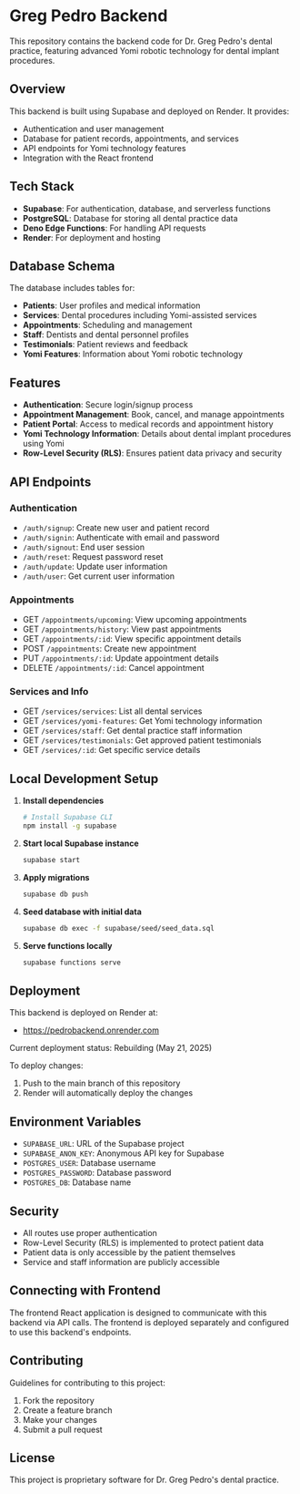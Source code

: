 # Greg Pedro Backend

This repository contains the backend code for Dr. Greg Pedro's dental practice, featuring advanced Yomi robotic technology for dental implant procedures.

## Overview

This backend is built using Supabase and deployed on Render. It provides:

- Authentication and user management
- Database for patient records, appointments, and services 
- API endpoints for Yomi technology features
- Integration with the React frontend

## Tech Stack

- **Supabase**: For authentication, database, and serverless functions
- **PostgreSQL**: Database for storing all dental practice data
- **Deno Edge Functions**: For handling API requests
- **Render**: For deployment and hosting

## Database Schema

The database includes tables for:

- **Patients**: User profiles and medical information
- **Services**: Dental procedures including Yomi-assisted services
- **Appointments**: Scheduling and management
- **Staff**: Dentists and dental personnel profiles
- **Testimonials**: Patient reviews and feedback
- **Yomi Features**: Information about Yomi robotic technology

## Features

- **Authentication**: Secure login/signup process
- **Appointment Management**: Book, cancel, and manage appointments
- **Patient Portal**: Access to medical records and appointment history
- **Yomi Technology Information**: Details about dental implant procedures using Yomi
- **Row-Level Security (RLS)**: Ensures patient data privacy and security

## API Endpoints

### Authentication
- `/auth/signup`: Create new user and patient record
- `/auth/signin`: Authenticate with email and password
- `/auth/signout`: End user session
- `/auth/reset`: Request password reset
- `/auth/update`: Update user information
- `/auth/user`: Get current user information

### Appointments
- GET `/appointments/upcoming`: View upcoming appointments
- GET `/appointments/history`: View past appointments
- GET `/appointments/:id`: View specific appointment details
- POST `/appointments`: Create new appointment
- PUT `/appointments/:id`: Update appointment details
- DELETE `/appointments/:id`: Cancel appointment

### Services and Info
- GET `/services/services`: List all dental services
- GET `/services/yomi-features`: Get Yomi technology information
- GET `/services/staff`: Get dental practice staff information
- GET `/services/testimonials`: Get approved patient testimonials
- GET `/services/:id`: Get specific service details

## Local Development Setup

1. **Install dependencies**
   ```bash
   # Install Supabase CLI
   npm install -g supabase
   ```

2. **Start local Supabase instance**
   ```bash
   supabase start
   ```

3. **Apply migrations**
   ```bash
   supabase db push
   ```

4. **Seed database with initial data**
   ```bash
   supabase db exec -f supabase/seed/seed_data.sql
   ```

5. **Serve functions locally**
   ```bash
   supabase functions serve
   ```

## Deployment

This backend is deployed on Render at:
- https://pedrobackend.onrender.com

Current deployment status: Rebuilding (May 21, 2025)

To deploy changes:
1. Push to the main branch of this repository
2. Render will automatically deploy the changes

## Environment Variables

- `SUPABASE_URL`: URL of the Supabase project
- `SUPABASE_ANON_KEY`: Anonymous API key for Supabase
- `POSTGRES_USER`: Database username
- `POSTGRES_PASSWORD`: Database password
- `POSTGRES_DB`: Database name

## Security

- All routes use proper authentication
- Row-Level Security (RLS) is implemented to protect patient data
- Patient data is only accessible by the patient themselves
- Service and staff information are publicly accessible

## Connecting with Frontend

The frontend React application is designed to communicate with this backend via API calls. The frontend is deployed separately and configured to use this backend's endpoints.

## Contributing

Guidelines for contributing to this project:
1. Fork the repository
2. Create a feature branch
3. Make your changes
4. Submit a pull request

## License

This project is proprietary software for Dr. Greg Pedro's dental practice.
